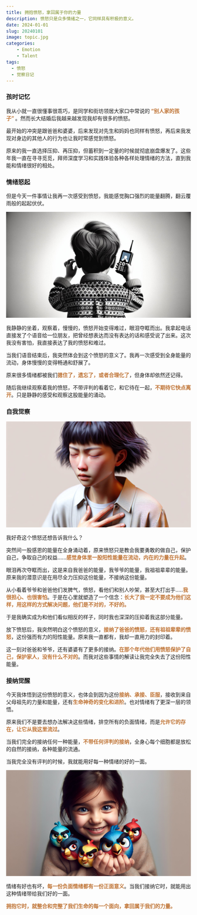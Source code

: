 ```yaml
---
title: 拥抱愤怒，拿回属于你的力量
description: 愤怒只是众多情绪之一，它同样具有积极的意义。
date: 2024-01-01
slug: 20240101
image: topic.jpg
categories:
    - Emotion
    - Talent
tags:
  - 愤怒
  - 觉察日记
---
```


### 孩时记忆

我从小就一直很懂事很乖巧，是同学和街坊领居大家口中常说的<span style="color: #bf7334; font-weight: bold;"> “别人家的孩子” </span>。然而长大结婚后我越来越发现我却有很多的愤怒。

最开始的冲突是跟爸爸和婆婆，后来发现对先生和妈妈也同样有愤怒，再后来我发现对身边的其他人的行为也让我时常感觉到愤怒。

原来的我一直选择压抑、再压抑，但蓄积到一定量的时候就彻底崩盘爆发了。这些年我一直在寻寻觅觅，拜师深度学习和实践体验各种各样处理情绪的方法，直到我能和情绪很好的相处。

### 情绪怒起

但是今天一件事情让我再一次感受到愤怒，我能感觉胸口强烈的能量翻腾，翻云覆雨般的起起伏伏。

![](1.jpg) 

我静静的坐着，观察着，慢慢的，愤怒开始变得难过，眼泪夺眶而出。我拿起电话直接发了个语音给一位朋友，把曾经想表达而没有表达的话和感受说了出来。这次我没有害怕，我直接表达了我的愤怒和难过。

当我们语音结束后，我突然体会到这个愤怒的意义了。我再一次感受到全身能量的流动，身体慢慢的变得畅通和舒展了。

原来很多情绪都被我们<span style="color: #bf7334; font-weight: bold;">摁住了，遗忘了，或者合理化了</span>，但身体却依然还记得。

随后我继续观察着我的愤怒，不带评判的看着它，和它待在一起，<span style="color: #bf7334; font-weight: bold;">不期待它快点离开</span>。只是静静的感受和观察这股能量的涌动。

### 自我觉察

![](2.jpg)

我好奇这个愤怒还想告诉我什么？

突然间一股感恩的能量在全身涌动着，原来愤怒只是教会我要勇敢的做自己，保护自己，争取自己的权益......<span style="color: #bf7334; font-weight: bold;">感觉身体里一股阳性能量在流动，内在的力量在升起</span>。

眼泪再次夺眶而出，这是来自我爸爸的能量，我爷爷的能量，我祖祖辈辈的能量。原来我的潜意识是在用尽全力压抑这份能量，不接纳这份能量。

从小看着爷爷和爸爸他们发脾气，愤怒，看他们和别人吵架，甚至大打出手.....<span style="color: #bf7334; font-weight: bold;">我很担心、也很害怕</span>。于是在心里就塑造了一个信念：<span style="color: #bf7334; font-weight: bold;">长大了我一定不要成为他们这样，用这样的方式解决问题，他们是不对的，不好的。</span>

于是我确实成为和他们看似相反的样子，同时我也深深的压抑着我这部分能量。

放下愤怒后，我突然明白这个愤怒的意义，<span style="color: #bf7334; font-weight: bold;">接纳了爸爸的愤怒，还有祖祖辈辈的愤怒</span>，这份强而有力的阳性能量。原来我一直都有，我却一直用力的封印着。

这一刻对爸爸和爷爷，还有婆婆有了更多的接纳。<span style="color: #bf7334; font-weight: bold;">在那个年代他们用愤怒保护了自己，保护家人，没有什么不对的</span>。而我对这些事情的解读让我完全失去了这份阳性能量。 

### 接纳觉醒

今天我体悟到这份愤怒的意义，也体会到因为这份<span style="color: #bf7334; font-weight: bold;">接纳、承接、臣服</span>，接收到来自父母祖先的力量和能量，还有<span style="color: #bf7334; font-weight: bold;">生命神奇的变化和进阶</span>。也对情绪有了更深一层的领悟。

原来我们不是要去想办法解决这些情绪，排空所有的负面情绪，而是<span style="color: #bf7334; font-weight: bold;">允许它的存在，让它从我这里流过</span>。

当我们完全的接纳任何一种能量，<span style="color: #bf7334; font-weight: bold;">不带任何评判的接纳</span>，全身心每个细胞都是放松的自然的接纳，各种能量的流通。

当我完全没有评判的时候，我就能用好每一种情绪的好的一面。 

![](3.jpg)

情绪有好也有坏，<span style="color: #bf7334; font-weight: bold;">每一份负面情绪都有一份正面意义</span>。当我们接纳它时，就能用出这种情绪带给我们好的一面。

<span style="color: #bf7334; font-weight: bold;">拥抱它时，就整合和完整了我们生命的每一个面向，拿回属于我们的力量。</span>
